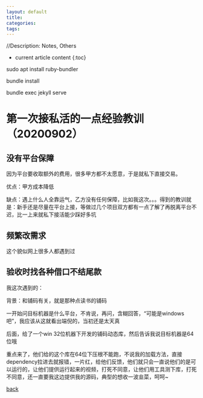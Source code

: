 ```yaml
---
layout: default
title: 
categories:
tags:
---
```

//Description: Notes, Others

* current article content
{:toc}

sudo apt  install ruby-bundler

bundle install

bundle exec jekyll serve 

# 第一次接私活的一点经验教训 （20200902）

## 没有平台保障

因为平台要收取额外的费用，很多甲方都不太愿意，于是就私下直接交易。

优点：甲方成本降低

缺点：遇上什么人全靠运气，乙方没有任何保障，比如我这次。。。得到的教训就是：新手还是尽量在平台上接，等做过几个项目双方都有一点了解了再脱离平台不迟，比一上来就私下接活能少踩好多坑

## 频繁改需求

这个貌似网上很多人都遇到过

## 验收时找各种借口不结尾款

我这次遇到的：

背景：和铺码有关，就是那种点读书的铺码

一开始问目标机器是什么平台，不肯说，再问，含糊回答，“可能是windows吧”，我应该从这就看出端倪的，当初还是太天真

后面，给了一个win 32位机器下开发的铺码动态库，然后告诉我说目标机器是64位哦

重点来了，他们给的这个库在64位下压根不能跑，不说我的加载方法，直接dependency拉进去就报错，一片红，给他们反馈，他们就只会一直说他们的是可以运行的，让他们提供运行起来的视频，打死不同意，让他们用工具测下库，打死不同意，还一直要我这边提供我的源码，典型的想收一波韭菜，呵呵~

[back](./)
